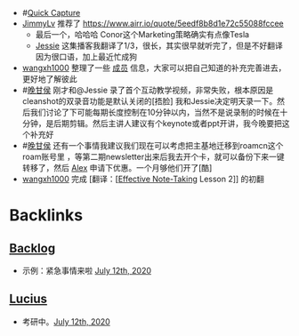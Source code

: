 - #[Quick Capture](<Quick Capture.md>)
- [JimmyLv](<JimmyLv.md>)  推荐了 https://www.airr.io/quote/5eedf8b8d1e72c55088fccee
    - 最后一个，哈哈哈 Conor这个Marketing策略确实有点像Tesla
    - [Jessie](<Jessie.md>) 这集播客我翻译了1/3，很长，其实很早就听完了，但是不好翻译因为很口语，加上最近忙成狗
- [wangxh1000](<wangxh1000.md>) 整理了一些 [成员](<成员.md>) 信息，大家可以把自己知道的补充完善进去，更好地了解彼此
- #[晚甘侯](<晚甘侯.md>) 刚才和@Jessie 录了首个互动教学视频，非常失败，根本原因是cleanshot的双录音功能是默认关闭的[捂脸] 我和Jessie决定明天录一下。然后我们讨论了下可能每期长度控制在10分钟以内，当然不是说录制的时候在十分钟，是后期剪辑。然后主讲人建议有个keynote或者ppt开讲，我今晚要把这个补充好
- #[晚甘侯](<晚甘侯.md>) 还有一个事情我建议我们现在可以考虑把主基地迁移到roamcn这个roam账号里 ，等第二期newsletter出来后我去开个卡，就可以备份下来一键转移了，然后 [Alex](<Alex.md>) 申请下优惠。一个月够他们开了[酷]
- [wangxh1000](<wangxh1000.md>) 完成 [翻译：[[Effective Note-Taking](<翻译：[[Effective Note-Taking.md>) Lesson 2]] 的初翻

# Backlinks
## [Backlog](<Backlog.md>)
- 示例：紧急事情来啦 [July 12th, 2020](<July 12th, 2020.md>)

## [Lucius](<Lucius.md>)
- 考研中。[July 12th, 2020](<July 12th, 2020.md>)

